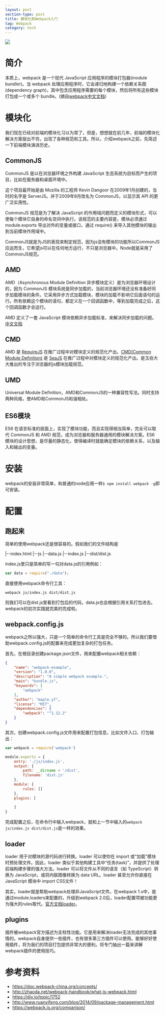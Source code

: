 ```yaml
---
layout: post
section-type: post
title: 模块化和Webpack入门
tag: Webpack
category: tech
---
```

![](https://raw.githubusercontent.com/maplecumt/blogImages/master/webpack-introduce/webpack.png)
<!-- more -->
# 简介

本质上，webpack 是一个现代 JavaScript 应用程序的模块打包器(module bundler)。当 webpack 处理应用程序时，它会递归地构建一个依赖关系图(dependency graph)，其中包含应用程序需要的每个模块，然后将所有这些模块打包成一个或多个 bundle。(摘自[webpack中文文档](https://doc.webpack-china.org/concepts/))




# 模块化
我们现在已经对前端的模块化习以为常了，但是，想想就在前几年，前端的模块化解决方案层出不穷。出现了各种规范和工具。所以，介绍webpack之前，先简述一下前端模块演进历史。

## CommonJS
CommonJS 是以在浏览器环境之外构建 JavaScript 生态系统为目标而产生的项目，比如在服务器和桌面环境中。

这个项目最开始是由 Mozilla 的工程师 Kevin Dangoor 在2009年1月创建的，当时的名字是 ServerJS。并于2009年8月改名为 CommonJS，以显示其 API 的更广泛实用性。

CommonJS 规范是为了解决 JavaScript 的作用域问题而定义的模块形式，可以使每个模块它自身的命名空间中执行。该规范的主要内容是，模块必须通过 module.exports 导出对外的变量或接口，通过 require() 来导入其他模块的输出到当前模块作用域中。

CommonJS就是为JS的表现来制定规范，因为js没有模块的功能所以CommonJS应运而生，它希望js可以在任何地方运行，不只是浏览器中。Node就是采用了CommonJS规范。

## AMD

AMD（Asynchronous Module Definition 异步模块定义）是为浏览器环境设计的，因为 CommonJS 模块系统是同步加载的，当前浏览器环境还没有准备好同步加载模块的条件。它采用异步方式加载模块，模块的加载不影响它后面语句的运行。所有依赖这个模块的语句，都定义在一个回调函数中，等到加载完成之后，这个回调函数才会运行。

AMD 定义了一套 JavaScript 模块依赖异步加载标准，来解决同步加载的问题。[中文文档](https://github.com/amdjs/amdjs-api/wiki/AMD-(%E4%B8%AD%E6%96%87%E7%89%88))

## CMD
AMD 是 [RequireJS](http://requirejs.org/) 在推广过程中对模块定义的规范化产出。[CMD(Common Module Definition)](https://github.com/seajs/seajs/issues/242) 是 [SeaJS](https://github.com/seajs/seajs) 在推广过程中对模块定义的规范化产出。是玉伯大大推出的专注于浏览器的js模块加载规范。
## UMD
Universal Module Definition，AMD和CommonJS的一种兼容性写法。同时支持两种风格，使AMD和CommonJS和谐相处。
## ES6模块
ES6 在语言标准的层面上，实现了模块功能，而且实现得相当简单，完全可以取代 CommonJS 和 AMD 规范，成为浏览器和服务器通用的模块解决方案。ES6 模块的设计思想，是尽量的静态化，使得编译时就能确定模块的依赖关系，以及输入和输出的变量。

# 安装
webpack的安装非常简单，和普通的node应用一样`$ npm install webpack -g`即可安装。

# 配置

## 跑起来
简单的使用webpack还是很容易的。假如我们的文件结构是

|--index.html
|--js
    |--data.js
    |--index.js
|--dist/dist.js

index.js里只是简单的写一句对data.js的引用例如：

```javascript
var data = require("./data");
```
直接使用webpack命令行工具：

```
webpack js/index.js dist/dist.js
```

则我们可以在dist.js里看到打包后的代码，data.js也会根据引用关系打包进去。webpack的初次实践就完美的完成啦。

## webpack.config.js
webpack之所以强大，只是一个简单的命令行工具是完全不够的。所以我们要借助webpack.config.js的配置来完成更加复杂的打包任务。

首先，在根目录创建package.json文件，用来配置webpack相关依赖：
```json
{
    "name": "webpack-example",
    "version": "1.0.0",
    "description": "A simple webpack example.",
    "main": "bundle.js",
    "keywords": [
        "webpack"
    ],
    "author": "maple.yf",
    "license": "MIT",
    "dependencies": {
        "webpack": "^1.12.2"
    }
}

```

其次，创建webpack.config.js文件用来配置打包信息，比如文件入口、打包输出：

```javascript
var webpack = require('webpack')

module.exports = {
    entry: './js/index.js',
    output: {
        path: __dirname + '/dist',
        filename: 'dist.js'
    },
    module: {
        rules: []
    },
    plugins: [
        
    ]
}
```

完成配置之后，在命令行中输入webpack，就和上一节中输入的`webpack js/index.js dist/dist.js`是一样的效果。

## loader
loader 用于对模块的源代码进行转换。loader 可以使你在 import 或"加载"模块时预处理文件。因此，loader 类似于其他构建工具中“任务(task)”，并提供了处理前端构建步骤的强大方法。loader 可以将文件从不同的语言（如 TypeScript）转换为 JavaScript，或将内联图像转换为 data URL。loader 甚至允许你直接在 JavaScript 模块中 import CSS文件！

其实，loader就是帮助webpack处理非JavaScript文件。在webpack 1.x中，是通过module.loaders来配置的，升级到webpack 2.0后，loader配置项被功能更为强大的rules取代。[官方文档loader](https://doc.webpack-china.org/concepts/loaders)。


## plugins

插件被webpack官方描述为支柱性功能。它是用来解决loader无法完成的其他事情的。webpack自身提供一些插件，也有很多第三方插件可以使用。能够好好使用插件，将为我们的项目打包提供非常大的便利。将专门抽出一篇来讲解webpack插件的使用技巧。





# 参考资料
- https://doc.webpack-china.org/concepts/
- http://zhaoda.net/webpack-handbook/what-is-webpack.html
- https://div.io/topic/1752
- http://www.ruanyifeng.com/blog/2014/09/package-management.html
- https://webpack.js.org/comparison/